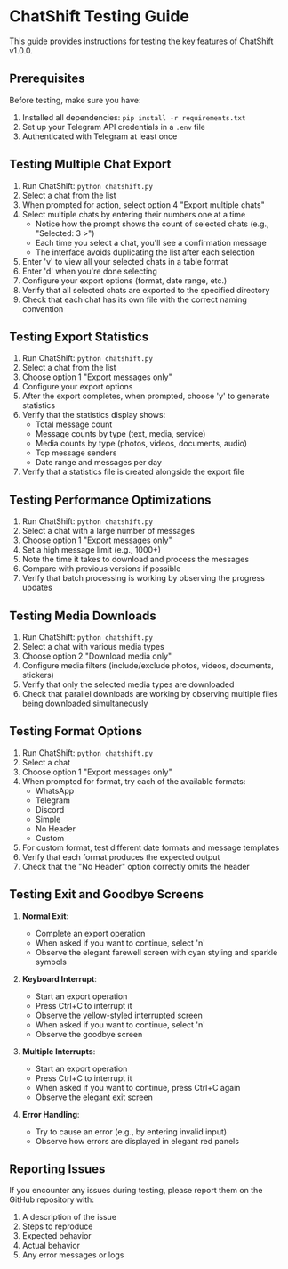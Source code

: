 # ChatShift Testing Guide

This guide provides instructions for testing the key features of ChatShift v1.0.0.

## Prerequisites

Before testing, make sure you have:

1. Installed all dependencies: `pip install -r requirements.txt`
2. Set up your Telegram API credentials in a `.env` file
3. Authenticated with Telegram at least once

## Testing Multiple Chat Export

1. Run ChatShift: `python chatshift.py`
2. Select a chat from the list
3. When prompted for action, select option 4 "Export multiple chats"
4. Select multiple chats by entering their numbers one at a time
   - Notice how the prompt shows the count of selected chats (e.g., "Selected: 3 >")
   - Each time you select a chat, you'll see a confirmation message
   - The interface avoids duplicating the list after each selection
5. Enter 'v' to view all your selected chats in a table format
6. Enter 'd' when you're done selecting
7. Configure your export options (format, date range, etc.)
8. Verify that all selected chats are exported to the specified directory
9. Check that each chat has its own file with the correct naming convention

## Testing Export Statistics

1. Run ChatShift: `python chatshift.py`
2. Select a chat from the list
3. Choose option 1 "Export messages only"
4. Configure your export options
5. After the export completes, when prompted, choose 'y' to generate statistics
6. Verify that the statistics display shows:
   - Total message count
   - Message counts by type (text, media, service)
   - Media counts by type (photos, videos, documents, audio)
   - Top message senders
   - Date range and messages per day
7. Verify that a statistics file is created alongside the export file

## Testing Performance Optimizations

1. Run ChatShift: `python chatshift.py`
2. Select a chat with a large number of messages
3. Choose option 1 "Export messages only"
4. Set a high message limit (e.g., 1000+)
5. Note the time it takes to download and process the messages
6. Compare with previous versions if possible
7. Verify that batch processing is working by observing the progress updates

## Testing Media Downloads

1. Run ChatShift: `python chatshift.py`
2. Select a chat with various media types
3. Choose option 2 "Download media only"
4. Configure media filters (include/exclude photos, videos, documents, stickers)
5. Verify that only the selected media types are downloaded
6. Check that parallel downloads are working by observing multiple files being downloaded simultaneously

## Testing Format Options

1. Run ChatShift: `python chatshift.py`
2. Select a chat
3. Choose option 1 "Export messages only"
4. When prompted for format, try each of the available formats:
   - WhatsApp
   - Telegram
   - Discord
   - Simple
   - No Header
   - Custom
5. For custom format, test different date formats and message templates
6. Verify that each format produces the expected output
7. Check that the "No Header" option correctly omits the header

## Testing Exit and Goodbye Screens

1. **Normal Exit**:
   - Complete an export operation
   - When asked if you want to continue, select 'n'
   - Observe the elegant farewell screen with cyan styling and sparkle symbols

2. **Keyboard Interrupt**:
   - Start an export operation
   - Press Ctrl+C to interrupt it
   - Observe the yellow-styled interrupted screen
   - When asked if you want to continue, select 'n'
   - Observe the goodbye screen

3. **Multiple Interrupts**:
   - Start an export operation
   - Press Ctrl+C to interrupt it
   - When asked if you want to continue, press Ctrl+C again
   - Observe the elegant exit screen

4. **Error Handling**:
   - Try to cause an error (e.g., by entering invalid input)
   - Observe how errors are displayed in elegant red panels

## Reporting Issues

If you encounter any issues during testing, please report them on the GitHub repository with:

1. A description of the issue
2. Steps to reproduce
3. Expected behavior
4. Actual behavior
5. Any error messages or logs

